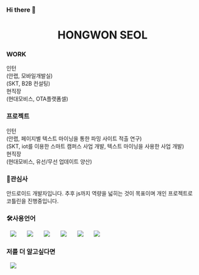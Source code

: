 ### Hi there 👋

<!--
**hwseol/hwseol** is a ✨ _special_ ✨ repository because its `README.md` (this file) appears on your GitHub profile.

Here are some ideas to get you started:

- 🔭 I’m currently working on ...
- 🌱 I’m currently learning ...
- 👯 I’m looking to collaborate on ...
- 🤔 I’m looking for help with ...
- 💬 Ask me about ...
- 📫 How to reach me: ...
- 😄 Pronouns: ...
- ⚡ Fun fact: ...
-->
<h1 align="center">HONGWON SEOL</h1>

<h3>WORK</h3>
인턴<br>
(안랩, 모바일개발실)<br>
(SKT, B2B 컨설팅)<br>
현직장<br>
(현대모비스, OTA플랫폼셀)<br>

<h3>프로젝트</h3>
인턴<br>
(안랩, 페이지별 텍스트 마이닝을 통한 파밍 사이트 적출 연구)<br>
(SKT, iot를 이용한 스마트 캠퍼스 사업 개발, 텍스트 마이닝을 사용한 사업 개발)<br>
현직장<br>
(현대모비스, 유선/무선 업데이트 양산)<br>

<h3>🤗관심사</h3>
안드로이드 개발자입니다. 추후 js까지 역량을 넓히는 것이 목표이며 개인 프로젝트로 코틀린을 진행중입니다.

<h3>🛠사용언어</h3>
<div>
<img src="https://img.shields.io/badge/Kotlin-0095D5?style=flat-square&logo=Kotlin&logoColor=white" style="height : auto; margin-left : 10px; margin-right : 10px;"/></a>&nbsp;
<img src="https://img.shields.io/badge/Java-007396?style=flat-square&logo=Java&logoColor=white" style="height : auto; margin-left : 10px; margin-right : 10px;"/></a>&nbsp;
<img src="https://img.shields.io/badge/MySQL-4479A1?style=flat-square&logo=MySQL&logoColor=white" style="height : auto; margin-left : 10px; margin-right : 10px;"/></a>&nbsp;
<img src="https://img.shields.io/badge/HTML5-E34F26?style=flat-square&logo=HTML5&logoColor=white" style="height : auto; margin-left : 10px; margin-right : 10px;"/></a>&nbsp;
<img src="https://img.shields.io/badge/CSS3-1572B6?style=flat-square&logo=CSS3&logoColor=white" style="height : auto; margin-left : 10px; margin-right : 10px;"/></a>&nbsp;
<img src="https://img.shields.io/badge/JavaScript-F7DF1E?style=flat-square&logo=JavaScript&logoColor=white" style="height : auto; margin-left : 10px; margin-right : 10px;"/></a>&nbsp;
</div>

<h3>저를 더 알고싶다면</h3>
<a href="https://blog.naver.com/conandoyle3">
    <img src="http://img.shields.io/badge/Tech Blog-00D182?style=flat&logo=Emby&logoColor=white&link=https://velog.io/@987412563"
        style="height : auto; margin-left : 10px; margin-right : 10px;"/>
</a>
